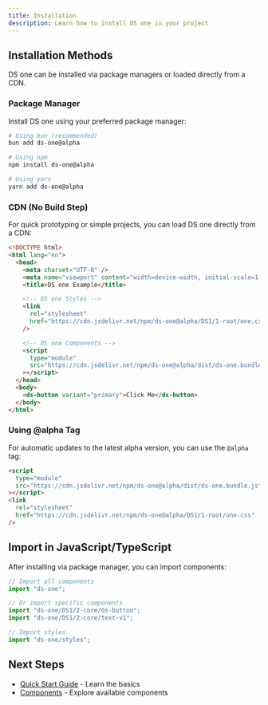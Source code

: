 ```yaml
---
title: Installation
description: Learn how to install DS one in your project
---
```


## Installation Methods

DS one can be installed via package managers or loaded directly from a CDN.

### Package Manager

Install DS one using your preferred package manager:

```bash
# Using bun (recommended)
bun add ds-one@alpha

# Using npm
npm install ds-one@alpha

# Using yarn
yarn add ds-one@alpha
```

### CDN (No Build Step)

For quick prototyping or simple projects, you can load DS one directly from a CDN:

```html
<!DOCTYPE html>
<html lang="en">
  <head>
    <meta charset="UTF-8" />
    <meta name="viewport" content="width=device-width, initial-scale=1.0" />
    <title>DS one Example</title>

    <!-- DS one Styles -->
    <link
      rel="stylesheet"
      href="https://cdn.jsdelivr.net/npm/ds-one@alpha/DS1/1-root/one.css"
    />

    <!-- DS one Components -->
    <script
      type="module"
      src="https://cdn.jsdelivr.net/npm/ds-one@alpha/dist/ds-one.bundle.js"
    ></script>
  </head>
  <body>
    <ds-button variant="primary">Click Me</ds-button>
  </body>
</html>
```

### Using @alpha Tag

For automatic updates to the latest alpha version, you can use the `@alpha` tag:

```html
<script
  type="module"
  src="https://cdn.jsdelivr.net/npm/ds-one@alpha/dist/ds-one.bundle.js"
></script>
<link
  rel="stylesheet"
  href="https://cdn.jsdelivr.net/npm/ds-one@alpha/DS1/1-root/one.css"
/>
```

## Import in JavaScript/TypeScript

After installing via package manager, you can import components:

```typescript
// Import all components
import "ds-one";

// Or import specific components
import "ds-one/DS1/2-core/ds-button";
import "ds-one/DS1/2-core/text-v1";

// Import styles
import "ds-one/styles";
```

## Next Steps

- [Quick Start Guide](/start-here/quick-start/) - Learn the basics
- [Components](/2-core/button/) - Explore available components
